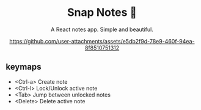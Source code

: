 <h1 align="center"> 
  Snap Notes 📝
</h1>

<div align="center">
  <p>A React notes app. Simple and beautiful.</p>
  
  https://github.com/user-attachments/assets/e5db2f9d-78e9-460f-94ea-8f8510751312
</div>

## keymaps ##

- \<Ctrl-a\> Create note
- \<Ctrl-l\> Lock/Unlock active note
- \<Tab\> Jump between unlocked notes
- \<Delete> Delete active note
